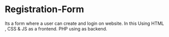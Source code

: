# Registration-Form 
Its a form where a user can create and login on website.
In this Using HTML , CSS & JS as a frontend.
PHP using as backend.
